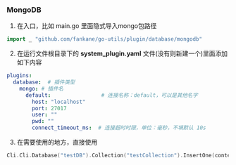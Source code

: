 ### MongoDB
1. 在入口，比如 main.go 里面隐式导入mongo包路径
```go 
import _ "github.com/fankane/go-utils/plugin/database/mongodb"
```

2. 在运行文件根目录下的 **system_plugin.yaml** 文件(没有则新建一个)里面添加如下内容
```yaml
plugins:
  database:  # 插件类型
    mongo: # 插件名
      default:                # 连接名称：default，可以是其他名字
        host: "localhost"
        port: 27017
        user: ""
        pwd: ""
        connect_timeout_ms:  # 连接超时时限，单位：毫秒，不填默认 10s 
```

3. 在需要使用的地方，直接使用
```go
Cli.Cli.Database("testDB").Collection("testCollection").InsertOne(context.Background(), bson.M{})
```